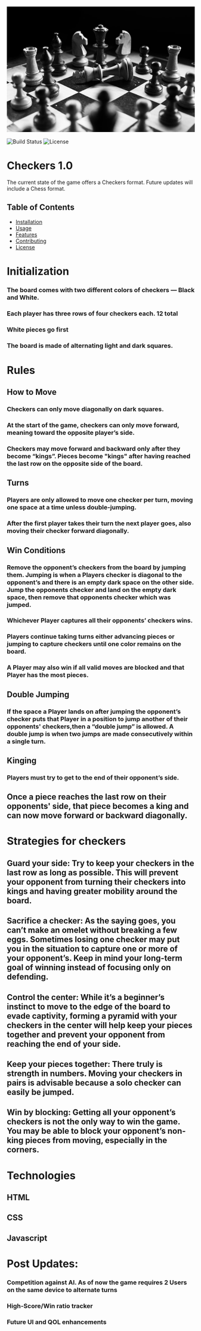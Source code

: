 ![Screenshot](images/chess.jpg)

![Build Status](https://img.shields.io/travis/chrism-la/checkersGame.svg)
![License](https://img.shields.io/badge/license-MIT-blue.svg)

# Checkers 1.0

The current state of the game offers a Checkers format.
Future updates will include a Chess format.

## Table of Contents

-   [Installation](#installation)
-   [Usage](#usage)
-   [Features](#features)
-   [Contributing](#contributing)
-   [License](#license)

# Initialization

### The board comes with two different colors of checkers — Black and White.

### Each player has three rows of four checkers each. 12 total

### White pieces go first

### The board is made of alternating light and dark squares.

# Rules

## How to Move

### Checkers can only move diagonally on dark squares.

### At the start of the game, checkers can only move forward, meaning toward the opposite player’s side.

### Checkers may move forward and backward only after they become “kings”. Pieces become "kings" after having reached the last row on the opposite side of the board.

## Turns

### Players are only allowed to move one checker per turn, moving one space at a time unless double-jumping.

### After the first player takes their turn the next player goes, also moving their checker forward diagonally.

## Win Conditions

### Remove the opponent’s checkers from the board by jumping them. Jumping is when a Players checker is diagonal to the opponent’s and there is an empty dark space on the other side. Jump the opponents checker and land on the empty dark space, then remove that opponents checker which was jumped.

### Whichever Player captures all their opponents’ checkers wins.

### Players continue taking turns either advancing pieces or jumping to capture checkers until one color remains on the board.

### A Player may also win if all valid moves are blocked and that Player has the most pieces.

## Double Jumping

### If the space a Player lands on after jumping the opponent’s checker puts that Player in a position to jump another of their opponents' checkers,then a “double jump” is allowed. A double jump is when two jumps are made consecutively within a single turn.

## Kinging

### Players must try to get to the end of their opponent’s side.

## Once a piece reaches the last row on their opponents' side, that piece becomes a king and can now move forward or backward diagonally.

# Strategies for checkers

## Guard your side: Try to keep your checkers in the last row as long as possible. This will prevent your opponent from turning their checkers into kings and having greater mobility around the board.

## Sacrifice a checker: As the saying goes, you can’t make an omelet without breaking a few eggs. Sometimes losing one checker may put you in the situation to capture one or more of your opponent’s. Keep in mind your long-term goal of winning instead of focusing only on defending.

## Control the center: While it’s a beginner’s instinct to move to the edge of the board to evade captivity, forming a pyramid with your checkers in the center will help keep your pieces together and prevent your opponent from reaching the end of your side.

## Keep your pieces together: There truly is strength in numbers. Moving your checkers in pairs is advisable because a solo checker can easily be jumped.

## Win by blocking: Getting all your opponent’s checkers is not the only way to win the game. You may be able to block your opponent’s non-king pieces from moving, especially in the corners.

# Technologies

## HTML

## CSS

## Javascript

# Post Updates:

### Competition against AI. As of now the game requires 2 Users on the same device to alternate turns

### High-Score/Win ratio tracker

### Future UI and QOL enhancements
